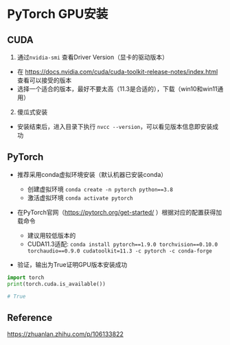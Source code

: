 # PyTorch GPU安装
## CUDA
1. 通过```nvidia-smi``` 查看Driver Version（显卡的驱动版本）
- 在 https://docs.nvidia.com/cuda/cuda-toolkit-release-notes/index.html 查看可以接受的版本
- 选择一个适合的版本，最好不要太高（11.3是合适的），下载（win10和win11通用）
2. 傻瓜式安装
- 安装结束后，进入目录下执行 ```nvcc --version```，可以看见版本信息即安装成功


## PyTorch
- 推荐采用conda虚拟环境安装（默认机器已安装conda）
    - 创建虚拟环境 ```conda create -n pytorch python==3.8```
    - 激活虚拟环境 ```conda activate pytorch```

- 在PyTorch官网（https://pytorch.org/get-started/ ）根据对应的配置获得加载命令
    - 建议用较低版本的
    - CUDA11.3适配: ```conda install pytorch==1.9.0 torchvision==0.10.0 torchaudio==0.9.0 cudatoolkit=11.3 -c pytorch -c conda-forge```
- 验证，输出为True证明GPU版本安装成功

```python
import torch 
print(torch.cuda.is_available())

# True
```

## Reference
https://zhuanlan.zhihu.com/p/106133822



